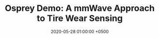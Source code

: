 ---
title: "Osprey Demo: A mmWave Approach to Tire Wear Sensing"
collection: publications
permalink: /publications/osprey-mobisys20
date: 2020-05-28 01:00:00 +0500
venue: 'ACM MobiSys 2020'
doi: '10.4271/2014-01-2161'
pubtype: 'poster'
authors: 'Akarsh Prabhakara, Vaibhav Singh, Swarun Kumar, Anthony Rowe'
excerpt_separator: ""
redirect_from: 
  - /osprey
---